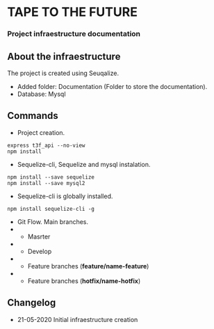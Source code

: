 # TAPE TO THE FUTURE

### Project infraestructure documentation


## About the infraestructure

The project is created using Seuqalize.

- Added folder: Documentation (Folder to store the documentation).
- Database: Mysql

## Commands

- Project creation.

```
express t3f_api --no-view
npm install
```
- Sequelize-cli, Sequelize and mysql instalation.

```
npm install --save sequelize
npm install --save mysql2
```

- Sequelize-cli is globally installed.

```
npm install sequelize-cli -g
```

- Git Flow. Main branches.
- - Masrter
- - Develop
- - Feature branches (**feature/name-feature**)
- - Feature branches (**hotfix/name-hotfix**)

## Changelog
- 21-05-2020 Initial infraestructure creation
